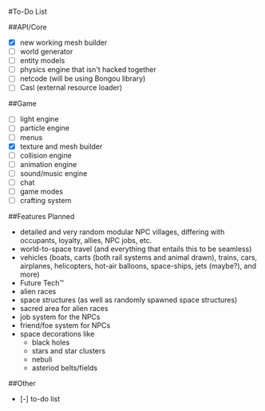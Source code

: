 #To-Do List


##API/Core 
- [x] new working mesh builder
- [ ] world generator
- [ ] entity models
- [ ] physics engine that isn't hacked together
- [ ] netcode (will be using Bongou library)
- [ ] Casl (external resource loader)

##Game 
- [ ] light engine 
- [ ] particle engine 
- [ ] menus 
- [x] texture and mesh builder 
- [ ] collision engine 
- [ ] animation engine 
- [ ] sound/music engine 
- [ ] chat 
- [ ] game modes
- [ ] crafting system 

##Features Planned
- detailed and very random modular NPC villages, differing with occupants, loyalty, allies, NPC jobs, etc.
- world-to-space travel (and everything that entails this to be seamless)
- vehicles (boats, carts (both rail systems and animal drawn), trains, cars, airplanes, helicopters, hot-air balloons, space-ships, jets (maybe?), and more)
- Future Tech&trade;
- alien races
- space structures (as well as randomly spawned space structures)
- sacred area for alien races
- job system for the NPCs
- friend/foe system for NPCs 
- space decorations like
    - black holes  
    - stars and star clusters  
    - nebuli  
    - asteriod belts/fields  
    
##Other 
- [-] to-do list
